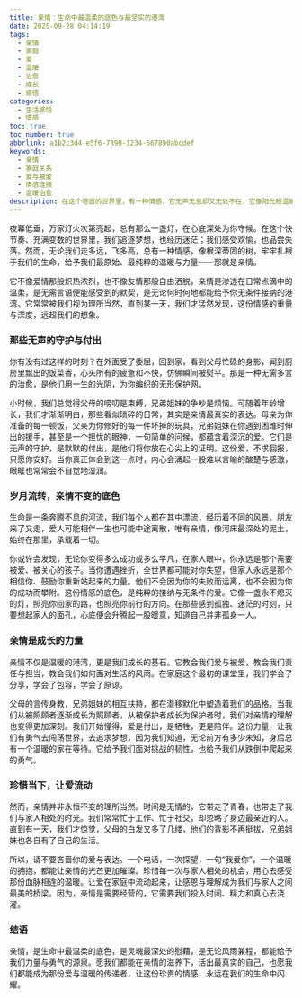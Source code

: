 ```yaml
---
title: 亲情：生命中最温柔的底色与最坚实的港湾
date: 2025-09-28 04:14:19
tags:
  - 亲情
  - 家庭
  - 爱
  - 温暖
  - 治愈
  - 成长
  - 感悟
categories:
  - 生活感悟
  - 情感
toc: true
toc_number: true
abbrlink: a1b2c3d4-e5f6-7890-1234-567890abcdef
keywords:
  - 亲情
  - 家庭关系
  - 爱与被爱
  - 情感连接
  - 温暖治愈
description: 在这个喧嚣的世界里，有一种情感，它无声无息却又无处不在，它像阳光般温暖，像港湾般坚实。那就是亲情。它不是轰轰烈烈的誓言，而是细水长流的陪伴；它不是刻意为之的付出，而是融入骨血的牵挂。今天，让我们一起走进亲情的深处，感受那份生命中最温柔的底色，以及它如何滋养我们的灵魂，成为我们前行路上最强大的力量。
---
```


夜幕低垂，万家灯火次第亮起，总有那么一盏灯，在心底深处为你守候。在这个快节奏、充满变数的世界里，我们追逐梦想，也经历迷茫；我们感受欢愉，也品尝失落。然而，无论我们走多远，飞多高，总有一种情感，像根深蒂固的树，牢牢扎根于我们的生命，给予我们最原始、最纯粹的温暖与力量——那就是亲情。

它不像爱情那般炽热浓烈，也不像友情那般自由洒脱，亲情是渗透在日常点滴中的温柔，是无需言语便能感受到的默契，是无论何时何地都能给予你无条件接纳的港湾。它常常被我们视为理所当然，直到某一天，我们才猛然发现，这份情感的重量与深度，远超我们的想象。

### 那些无声的守护与付出

你有没有过这样的时刻？在外面受了委屈，回到家，看到父母忙碌的身影，闻到厨房里飘出的饭菜香，心头所有的疲惫和不快，仿佛瞬间被熨平。那是一种无需多言的治愈，是他们用一生的光阴，为你编织的无形保护网。

小时候，我们总觉得父母的唠叨是束缚，兄弟姐妹的争吵是烦恼。可随着年龄增长，我们才渐渐明白，那些看似琐碎的日常，其实是亲情最真实的表达。母亲为你准备的每一顿饭，父亲为你修好的每一件坏掉的玩具，兄弟姐妹在你遇到困难时伸出的援手，甚至是一个担忧的眼神，一句简单的问候，都蕴含着深沉的爱。它们是无声的守护，是默默的付出，是他们将你放在心尖上的证明。这份爱，不求回报，只愿你安好。当你真正体会到这一点时，内心会涌起一股难以言喻的酸楚与感激，眼眶也常常会不自觉地湿润。

### 岁月流转，亲情不变的底色

生命是一条奔腾不息的河流，我们每个人都在其中漂流，经历着不同的风景。朋友来了又走，爱人可能相伴一生也可能中途离散，唯有亲情，像河床最深处的泥土，始终在那里，承载着一切。

你或许会发现，无论你变得多么成功或多么平凡，在家人眼中，你永远是那个需要被爱、被关心的孩子。当你遭遇挫折，全世界都可能对你失望，但家人永远是那个相信你、鼓励你重新站起来的力量。他们不会因为你的失败而远离，也不会因为你的成功而攀附。这份情感的底色，是纯粹的接纳与无条件的爱。它像一盏永不熄灭的灯，照亮你回家的路，也照亮你前行的方向。在那些感到孤独、迷茫的时刻，只要想起家人的面孔，心底便会升腾起一股暖意，知道自己并非孤身一人。

### 亲情是成长的力量

亲情不仅是温暖的港湾，更是我们成长的基石。它教会我们爱与被爱，教会我们责任与担当，教会我们如何面对生活的风雨。在家庭这个最初的课堂里，我们学会了分享，学会了包容，学会了原谅。

父母的言传身教，兄弟姐妹的相互扶持，都在潜移默化中塑造着我们的品格。当我们从被照顾者逐渐成长为照顾者，从被保护者成长为保护者时，我们对亲情的理解也变得更加深刻。我们开始懂得，爱是付出，是牺牲，更是陪伴。这份力量，让我们有勇气去闯荡世界，去追求梦想，因为我们知道，无论前方有多少未知，身后总有一个温暖的家在等待。它给予我们面对挑战的韧性，也给予我们从跌倒中爬起来的勇气。

### 珍惜当下，让爱流动

然而，亲情并非永恒不变的理所当然。时间是无情的，它带走了青春，也带走了我们与家人相处的时光。我们常常忙于工作、忙于社交，却忽略了身边最亲近的人。直到有一天，我们才惊觉，父母的白发又多了几缕，他们的背影不再挺拔，兄弟姐妹也各自有了自己的生活。

所以，请不要吝啬你的爱与表达。一个电话，一次探望，一句“我爱你”，一个温暖的拥抱，都能让亲情的光芒更加璀璨。珍惜每一次与家人相处的机会，用心去感受那份血脉相连的温暖。让爱在家庭中流动起来，让感恩与理解成为我们与家人之间最美的桥梁。因为，亲情是需要经营的，它需要我们投入时间、精力和真心去浇灌。

### 结语

亲情，是生命中最温柔的底色，是灵魂最深处的慰藉，是无论风雨兼程，都能给予我们力量与勇气的源泉。愿我们都能在亲情的滋养下，活出最真实的自己，也愿我们都能成为那份爱与温暖的传递者，让这份珍贵的情感，永远在我们的生命中闪耀。